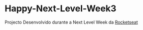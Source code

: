 # Happy-Next-Level-Week3
 Projecto Desenvolvido durante a Next Level Week da [Rocketseat](https://rocketseat.com.br/)
